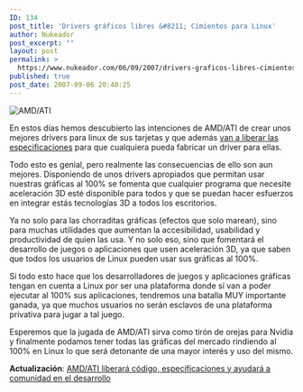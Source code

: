 ```yaml
---
ID: 134
post_title: 'Drivers gráficos libres &#8211; Cimientos para Linux'
author: Nukeador
post_excerpt: ""
layout: post
permalink: >
  https://www.nukeador.com/06/09/2007/drivers-graficos-libres-cimientos-para-linux/
published: true
post_date: 2007-09-06 20:40:25
---
```

<p><img class="centered" src="http://tbn0.google.com/images?q=tbn:Qfh9GqzzlvMF4M:http://www.randomspot.com/wp-content/images/2006/July/24/amd_ati_.jpg" alt="AMD/ATI" /></p>
<p>En estos días hemos descubierto las intenciones de AMD/ATI de crear unos mejores drivers para linux de sus tarjetas y que además <a href="http://tuxpepino.wordpress.com/2007/09/06/mas-info-de-la-liberacion-de-los-drivers-de-amdati/">van a liberar las especificaciones</a> para que cualquiera pueda fabricar un driver para ellas.</p>
<p>Todo esto es genial, pero realmente las consecuencias de ello son aun mejores. Disponiendo de unos drivers apropiados que permitan usar nuestras gráficas al 100% se fomenta que cualquier programa que necesite aceleración 3D esté disponible para todos y que se puedan hacer esfuerzos en integrar estás tecnologías 3D a todos los escritorios.</p>
<p>Ya no solo para las chorraditas gráficas (efectos que solo marean), sino para muchas utilidades que aumentan la accesibilidad, usabilidad y productividad de quien las usa. Y no solo eso, sino que fomentará el desarrollo de juegos o aplicaciones que usen aceleración 3D, ya que saben que todos los usuarios de Linux pueden usar sus gráficas al 100%.</p>
<p>Si todo esto hace que los desarrolladores de juegos y aplicaciones gráficas tengan en cuenta a Linux por ser una plataforma donde sí van a poder ejecutar al 100% sus aplicaciones, tendremos una batalla MUY importante ganada, ya que muchos usuarios no serán esclavos de una plataforma privativa para jugar a tal juego.</p>
<p>Esperemos que la jugada de AMD/ATI sirva como tirón de orejas para Nvidia y finalmente podamos tener todas las gráficas del mercado rindiendo al 100% en Linux lo que será detonante de una mayor interés y uso del mismo.</p>
<p><strong>Actualización</strong>: <a href="http://tuxpepino.wordpress.com/2007/09/08/la-libertad-de-amdati-ya-tiene-fecha/">AMD/ATI liberará código, especificaciones y ayudará a comunidad en el desarrollo</a></p>